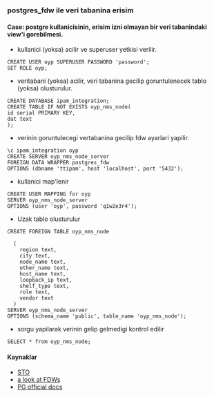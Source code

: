 ### postgres_fdw ile veri tabanina erisim 

#### Case: postgre kullanicisinin, erisim izni olmayan bir veri tabanindaki view'i gorebilmesi.

* kullanici (yoksa) acilir ve superuser yetkisi verilir.
```
CREATE USER oyp SUPERUSER PASSWORD 'password';
SET ROLE oyp;
```
* veritabani (yoksa) acilir, veri tabanina gecilip goruntulenecek tablo (yoksa) olusturulur.
```
CREATE DATABASE ipam_integration;
CREATE TABLE IF NOT EXISTS oyp_nms_node(
id serial PRIMARY KEY,
dat text
);
```
* verinin goruntulecegi vertabanina gecilip fdw ayarlari yapilir.
```
\c ipam_integration oyp
CREATE SERVER oyp_nms_node_server
FOREIGN DATA WRAPPER postgres_fdw 
OPTIONS (dbname 'ttipam', host 'localhost', port '5432');
```

* kullanici map'lenir
```
CREATE USER MAPPING for oyp
SERVER oyp_nms_node_server
OPTIONS (user 'oyp', password 'q1w2e3r4');
```

* Uzak tablo olusturulur
```
CREATE FOREIGN TABLE oyp_nms_node

  (
    region text,
    city text,
    node_name text,
    other_name text,
    host_name text,
    loopback_ip text,
    shelf_type text,
    role text,
    vendor text
  )
SERVER oyp_nms_node_server 
OPTIONS (schema_name 'public', table_name 'oyp_nms_node');
```
* sorgu yapilarak verinin gelip gelmedigi kontrol edilir
```
SELECT * from oyp_nms_node;
```

#### Kaynaklar
* [STO](http://stackoverflow.com/questions/21193642/why-is-postgres-fdw-double-qualifying-schemas)
* [a look at FDWs](http://www.craigkerstiens.com/2013/08/05/a-look-at-FDWs/)
* [PG official docs](http://www.postgresql.org/docs/9.4/static/postgres-fdw.html)
